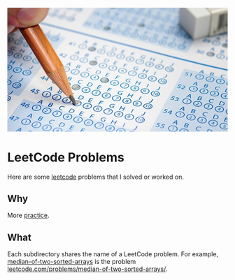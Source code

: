 ![test](test.jpg)

LeetCode Problems
=================
Here are some [leetcode](https://leetcode.com) problems that I solved or worked on.

Why
---
More [practice](http://github.com/dgoffredo/hackerrank).

What
----
Each subdirectory shares the name of a LeetCode problem. For example,
[median-of-two-sorted-arrays](median-of-two-sorted-arrays) is the problem
[leetcode.com/problems/median-of-two-sorted-arrays/](https://leetcode.com/problems/median-of-two-sorted-arrays/).
